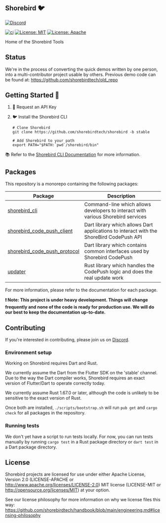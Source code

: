 ## Shorebird 🐦

[![Discord](https://dcbadge.vercel.app/api/server/9hKJcWGcaB)](https://discord.gg/9hKJcWGcaB)

[![ci](https://github.com/shorebirdtech/shorebird/actions/workflows/main.yaml/badge.svg)](https://github.com/shorebirdtech/shorebird/actions/workflows/main.yaml)
[![License: MIT](https://img.shields.io/badge/license-MIT-blue.svg)](./LICENSE-MIT)
[![License: Apache](https://img.shields.io/badge/license-Apache-orange.svg)](./LICENSE-APACHE)

Home of the Shorebird Tools

## Status

We're in the process of converting the quick demos written by one person, into a
multi-contributor project usable by others. Previous demo code can be found at:
https://github.com/shorebirdtech/old_repo

## Getting Started 🚀

1. 🔑 Request an API Key
1. 🐦 Install the Shorebird CLI

   ```
   # Clone Shorebird
   git clone https://github.com/shorebirdtech/shorebird -b stable

   # Add Shorebird to your path
   export PATH="$PATH:`pwd`/shorebird/bin"
   ```

📚 Refer to the [Shorebird CLI Documentation](./packages/shorebird_cli/README.md) for more information.

## Packages

This repository is a monorepo containing the following packages:

| Package                                                                         | Description                                                                             |
| ------------------------------------------------------------------------------- | --------------------------------------------------------------------------------------- |
| [shorebird_cli](packages/shorebird_cli/README.md)                               | Command-line which allows developers to interact with various Shorebird services        |
| [shorebird_code_push_client](packages/shorebird_code_push_client/README.md)     | Dart library which allows Dart applications to interact with the ShoreBird CodePush API |
| [shorebird_code_push_protocol](packages/shorebird_code_push_protocol/README.md) | Dart library which contains common interfaces used by Shorebird CodePush                |
| [updater](updater/README.md)                                                    | Rust library which handles the CodePush logic and does the real update work             |

For more information, please refer to the documentation for each package.

**❗️ Note: This project is under heavy development. Things will change frequently and none of the code is ready for production use. We will do our best to keep the documentation up-to-date.**

## Contributing

If you're interested in contributing, please join us on
[Discord](https://discord.gg/9hKJcWGcaB).

### Environment setup

Working on Shorebird requires Dart and Rust.

We currently assume the Dart from the Flutter SDK on the 'stable' channel. Due
to the way the Dart compiler works, Shorebird requires an exact version of
Flutter/Dart to operate correctly today.

We currently assume Rust 1.67.0 or later, although the code is unlikely to be
sensitive to the exact version of Rust.

Once both are installed, `./scripts/bootstrap.sh` will run `pub get`
and `cargo check` for all packages in the repository.

### Running tests

We don't yet have a script to run tests locally. For now, you can run tests
manually by running `cargo test` in a Rust package directory or `dart test` in
a Dart package directory.

## License

Shorebird projects are licensed for use under either Apache License, Version 2.0
(LICENSE-APACHE or http://www.apache.org/licenses/LICENSE-2.0) MIT license
(LICENSE-MIT or http://opensource.org/licenses/MIT) at your option.

See our license philosophy for more information on why we license files this
way:
https://github.com/shorebirdtech/handbook/blob/main/engineering.md#licensing-philosophy
